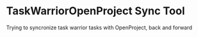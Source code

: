 TaskWarriorOpenProject Sync Tool
=============================

Trying to syncronize task warrior tasks with OpenProject, back and forward
